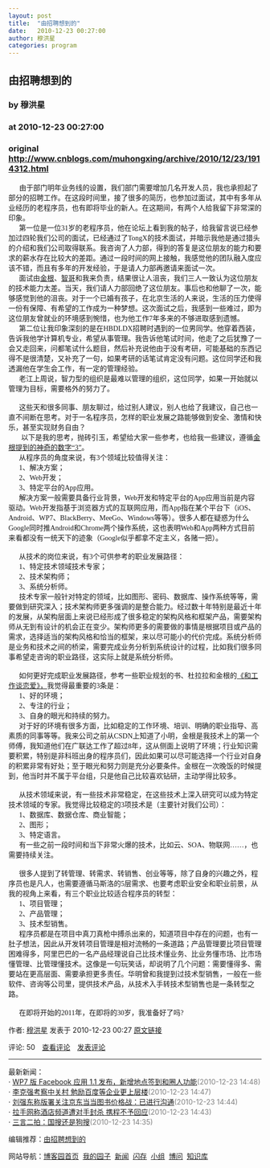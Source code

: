 ```yaml
---
layout: post
title:  "由招聘想到的"
date:   2010-12-23 00:27:00
author: 穆洪星
categories: program
---
```


## 由招聘想到的
### by 穆洪星
### at 2010-12-23 00:27:00
### original <http://www.cnblogs.com/muhongxing/archive/2010/12/23/1914312.html>

<p><div><span style="font-family:Verdana"> </span> <span style="font-family:Verdana">    由于部门明年业务线的设置，我们部门需要增加几名开发人员，我也承担起了部分的招聘工作。在这段时间里，接了很多的简历，也参加过面试，其中有多年从业经历的老程序员，也有即将毕业的新人。在这期间，有两个人给我留下非常深的印象。</span></div>
<div><span style="font-family:Verdana"><span style="font-family:Verdana"> </span> <span style="font-family:Verdana">    </span>第一位是一位31岁的老程序员，他在论坛上看到我的帖子，给我留言说已经参加过四轮我们公司的面试，已经通过了TongX的技术面试，并暗示我他是通过猎头的介绍和我们公司取得联系。我咨询了人力部，得到的答复是这位朋友的能力和要求的薪水存在比较大的差距。通过一段时间的网上接触，我感觉他的团队融入度应该不错，而且有多年的开发经验，于是请人力部再邀请来面试一次。</span></div>
<div><span style="font-family:Verdana"><span style="font-family:Verdana"> </span> <span style="font-family:Verdana">    </span>面试由<a href="http://www.cnblogs.com/zhoujg/">金根</a>、<a href="http://www.cnblogs.com/SouthAurora/">智哥</a>和我来负责，结果很让人沮丧，我们三人一致认为这位朋友的技术能力太差。当天，我们请人力部回绝了这位朋友。事后也和他聊了一次，能够感觉到他的沮丧。对于一个已婚有孩子，在北京生活的人来说，生活的压力使得一份有保障、有希望的工作成为一种梦想。这次面试之后，我感到一些难过，即为这位朋友曾就业的环境感到惋惜，也为他工作7年多来的不够进取感到遗憾。</span></div>
<div><span style="font-family:Verdana"><span style="font-family:Verdana"> </span> <span style="font-family:Verdana">    </span>第二位让我印象深刻的是在HBDLDX招聘时遇到的一位男同学。他穿着西装，告诉我他学计算机专业，希望从事管理。我告诉他笔试时间，他走了之后犹豫了一会又走回来，问都笔试什么题目，然后补充说他由于没有考研，可能基础的东西记得不是很清楚，又补充了一句，如果考研的话笔试肯定没有问题。这位同学还和我透漏他在学生会工作，有一定的管理经验。</span></div>
<div><span style="font-family:Verdana"><span style="font-family:Verdana"> </span> <span style="font-family:Verdana">    </span>老江上周说，智力型的组织是最难以管理的组织，这位同学，如果一开始就以管理为目标，需要格外的努力了。</span></div>
<div><br></div>
<div><span style="font-family:Verdana"><span style="font-family:Verdana"> </span> <span style="font-family:Verdana">    </span>这些天和很多同事、朋友聊过，给过别人建议，别人也给了我建议，自己也一直不间断在思考。对于一名程序员，怎样的职业发展之路能够做到安全、激情和快乐，甚至实现财务自由？</span></div>
<div><span style="font-family:Verdana"> </span> <span style="font-family:Verdana">    </span> <span style="font-family:Verdana">以下是我的思考，抛砖引玉，希望给大家一些参考，也给我一些建议，遵循<a href="http://www.cnblogs.com/zhoujg/archive/2010/09/27/1834132.html">金根提到的神奇的数字“3”</a>。</span></div>
<div><span style="font-family:Verdana"><span style="font-family:Verdana"> </span> <span style="font-family:Verdana">    </span>从程序员的角度来说，有3个领域比较值得关注：</span></div>
<div><span style="font-family:Verdana"><span style="font-family:Verdana"> </span> <span style="font-family:Verdana">    </span>1、解决方案；</span></div>
<div><span style="font-family:Verdana"><span style="font-family:Verdana"> </span> <span style="font-family:Verdana">    </span>2、Web开发；</span></div>
<div><span style="font-family:Verdana"><span style="font-family:Verdana"> </span> <span style="font-family:Verdana">    </span>3、特定平台的App应用。</span></div>
<div><span style="font-family:Verdana"><span style="font-family:Verdana"> </span> <span style="font-family:Verdana">    </span>解决方案一般需要具备行业背景，Web开发和特定平台的App应用当前是内容驱动。Web开发指基于浏览器方式的互联网应用，而App指在某个平台下（iOS、Android、WP7、BlackBerry、MeeGo、Windows等等）。很多人都在疑惑为什么Google同时推Android和Chrome两个操作系统，这也表明Web和App两种方式目前来看都没有一统天下的迹象（Google似乎都拿不定主义，各赌一把）。</span></div>
<div><br></div>
<div><span style="font-family:Verdana"><span style="font-family:Verdana"> </span> <span style="font-family:Verdana">    </span>从技术的岗位来说，有3个可供参考的职业发展路径：</span></div>
<div><span style="font-family:Verdana"><span style="font-family:Verdana"> </span> <span style="font-family:Verdana">    </span>1、特定技术领域技术专家；</span></div>
<div><span style="font-family:Verdana"><span style="font-family:Verdana"> </span> <span style="font-family:Verdana">    </span>2、技术架构师；</span></div>
<div><span style="font-family:Verdana"><span style="font-family:Verdana"> </span> <span style="font-family:Verdana">    </span>3、系统分析师。</span></div>
<div><span style="font-family:Verdana"><span style="font-family:Verdana"> </span> <span style="font-family:Verdana">    </span>技术专家一般针对特定的领域，比如图形、密码、数据库、操作系统等等，需要做到研究深入；技术架构师更多强调的是整合能力。经过数十年特别是最近十年的发展，从架构层面上来说已经形成了很多稳定的架构风格和框架产品，需要架构师从无到有设计的机会正在变少。架构师更多的需要做的事情是根据项目或产品的需求，选择适当的架构风格和恰当的框架，来以尽可能小的代价完成。系统分析师是业务和技术之间的桥梁，需要完成业务分析到系统设计的过程，比如我们很多同事希望走咨询的职业路径，这实际上就是系统分析师。  </span>  </div>
<div><br></div>
<div><span style="font-family:Verdana"><span style="font-family:Verdana"> </span> <span style="font-family:Verdana">    </span>如何更好完成职业发展路径，参考一些职业规划的书、杜拉拉和金根的<a href="http://www.cnblogs.com/zhoujg/archive/2010/12/18/1909849.html">《和工作谈恋爱》，</a>我觉得最重要的3条是：</span></div>
<div><span style="font-family:Verdana"><span style="font-family:Verdana"> </span> <span style="font-family:Verdana">    </span>1、好的环境；</span></div>
<div><span style="font-family:Verdana"><span style="font-family:Verdana"> </span> <span style="font-family:Verdana">    </span>2、专注的行业；</span></div>
<div><span style="font-family:Verdana"><span style="font-family:Verdana"> </span> <span style="font-family:Verdana">    </span>3、自身的眼光和持续的努力。</span></div>
<div><span style="font-family:Verdana"><span style="font-family:Verdana"> </span> <span style="font-family:Verdana">    </span>对于好的环境有很多方面，比如稳定的工作环境、培训、明确的职业指导、高素质的同事等等。我来公司之前从CSDN上知道了小明，金根是我技术上的第一个师傅，我知道他们在广联达工作了超过8年，这从侧面上说明了环境；行业知识需要积累，特别是非科班出身的程序员们，因此如果可以尽可能选择一个行业对自身的积累非常有好处；至于眼光和努力则是充分必要条件。金根在一次晚饭的时候提到，他当时并不属于平台组，只是他自己比较喜欢钻研，主动学得比较多。</span></div>
<div><br></div>
<div><span style="font-family:Verdana"><span style="font-family:Verdana"> </span> <span style="font-family:Verdana">    </span>从技术领域来说，有一些技术非常稳定，在这些技术上深入研究可以成为特定技术领域的专家。我觉得比较稳定的3项技术是（主要针对我们公司）：</span></div>
<div><span style="font-family:Verdana"><span style="font-family:Verdana"> </span> <span style="font-family:Verdana">    </span>1、数据库、数据仓库、商业智能；</span></div>
<div><span style="font-family:Verdana"><span style="font-family:Verdana"> </span> <span style="font-family:Verdana">    </span>2、图形；</span></div>
<div><span style="font-family:Verdana"><span style="font-family:Verdana"> </span> <span style="font-family:Verdana">    </span>3、特定语言。</span></div>
<div><span style="font-family:Verdana"><span style="font-family:Verdana"> </span> <span style="font-family:Verdana">    </span>有一些之前一段时间和当下非常火爆的技术，比如云、SOA、物联网……，也需要持续关注。</span></div>
<div><br></div>
<div><span style="font-family:Verdana"><span style="font-family:Verdana"> </span> <span style="font-family:Verdana">    </span>很多人提到了转管理、转需求、转销售、创业等等，除了自身的兴趣之外，程序员也是凡人，也需要遵循马斯洛的5层需求、也要考虑职业安全和职业前景，从我的视角上来看，有三个职业比较适合程序员的转型：</span></div>
<div><span style="font-family:Verdana"><span style="font-family:Verdana"> </span> <span style="font-family:Verdana">    </span>1、项目管理；</span></div>
<div><span style="font-family:Verdana"><span style="font-family:Verdana"> </span> <span style="font-family:Verdana">    </span>2、产品管理；</span></div>
<div><span style="font-family:Verdana"><span style="font-family:Verdana"> </span> <span style="font-family:Verdana">    </span>3、技术型销售。</span></div>
<div><span style="font-family:Verdana"><span style="font-family:Verdana"> </span> <span style="font-family:Verdana">    </span>程序员都是在项目中真刀真枪中搏杀出来的，知道项目中存在的问题，也有一肚子想法，因此从开发转项目管理是相对流畅的一条道路；产品管理要比项目管理困难得多，阿里巴巴的一名产品经理说自己比技术懂业务、比业务懂市场、比市场懂管理、比管理懂技术。这像是一句玩笑话，却说明了几个问题：需要懂得多、需要站在更高层面、需要承担更多责任。华明曾和我提到过技术型销售，一般在一些软件、咨询等公司里，提供技术产品，从技术入手转技术型销售也是一条转型之路。</span></div>
<div><br></div>
<div><span style="font-family:Verdana"><span style="font-family:Verdana"> </span> <span style="font-family:Verdana">    </span>在即将开始的2011年，在即将的30岁，我准备好了吗?</span></div><img src="http://www.cnblogs.com/muhongxing/aggbug/1914312.html?type=0" width="1" height="1" alt=""><p>作者: <a href="http://www.cnblogs.com/muhongxing/">穆洪星</a> 发表于 2010-12-23 00:27 <a href="http://www.cnblogs.com/muhongxing/archive/2010/12/23/1914312.html">原文链接</a></p><p>评论: 50　<a href="http://www.cnblogs.com/muhongxing/archive/2010/12/23/1914312.html#pagedcomment">查看评论</a>　<a href="http://www.cnblogs.com/muhongxing/archive/2010/12/23/1914312.html#commentform">发表评论</a></p><hr><p>最新新闻：<br>· <a href="http://news.cnblogs.com/n/85606/">WP7 版 Facebook 应用 1.1 发布，新增地点签到和圈人功能</a><span style="color:gray">(2010-12-23 14:48)</span><br>· <a href="http://news.cnblogs.com/n/85604/">李克强考察中关村 勉励百度等企业更上层楼</a><span style="color:gray">(2010-12-23 14:47)</span><br>· <a href="http://news.cnblogs.com/n/85603/">刘强东称版署关注京东当当图书价格战：已进行沟通</a><span style="color:gray">(2010-12-23 14:44)</span><br>· <a href="http://news.cnblogs.com/n/85602/">拉手网称酒店频道遭对手封杀 携程不予回应</a><span style="color:gray">(2010-12-23 14:43)</span><br>· <a href="http://news.cnblogs.com/n/85601/">三言二拍：国搜还是狗搜</a><span style="color:gray">(2010-12-23 14:35)</span><br></p><p>编辑推荐：<a href="http://www.cnblogs.com/muhongxing/archive/2010/12/23/1914312.html">由招聘想到的</a><br></p><p>网站导航：<a href="http://www.cnblogs.com">博客园首页</a>  <a href="http://home.cnblogs.com/">我的园子</a>  <a href="http://news.cnblogs.com">新闻</a>  <a href="http://home.cnblogs.com/ing/">闪存</a>  <a href="http://home.cnblogs.com/group/">小组</a>  <a href="http://space.cnblogs.com/q/">博问</a>  <a href="http://kb.cnblogs.com">知识库</a></p></p>